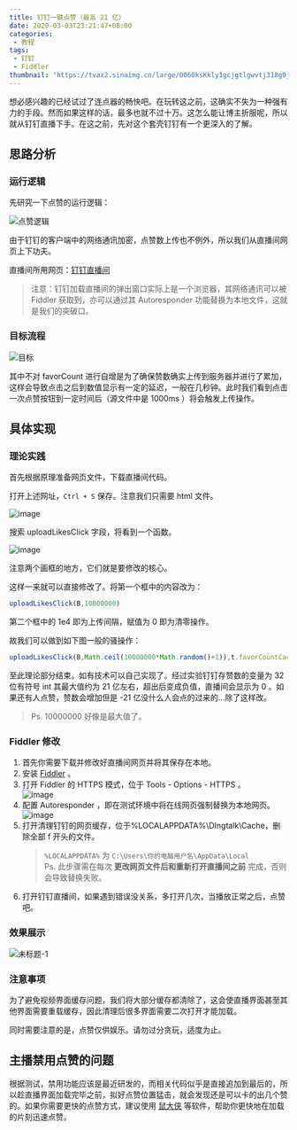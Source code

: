```yaml
---
title: 钉钉一键点赞（最高 21 亿）
date: 2020-03-03T23:21:47+08:00
categories:
 - 教程
tags: 
 - 钉钉
 - Fiddler
thumbnail: 'https://tvax2.sinaimg.cn/large/0060ksKkly1gcjgtlgwvtj318g0jzwk8.jpg'
---
```


想必感兴趣的已经试过了连点器的畅快吧。在玩转这之前，这确实不失为一种强有力的手段。<!-- more -->然而如果这样的话，最多也就不过十万。这怎么能让博主折服呢，所以就从钉钉直播下手。在这之前，先对这个套壳钉钉有一个更深入的了解。

## 思路分析

### 运行逻辑

先研究一下点赞的运行逻辑：

![点赞逻辑](https://tva3.sinaimg.cn/large/0060ksKkly1gchrtsmcgmj30wu08wwja.jpg)

由于钉钉的客户端中的网络通讯加密，点赞数上传也不例外，所以我们从直播间网页上下功夫。

直播间所用网页：[钉钉直播间](https://h5.m.taobao.com/tblive/dingtalk/pc-live-v3.html)

> 注意：钉钉加载直播间的弹出窗口实际上是一个浏览器，其网络通讯可以被 Fiddler 获取到，亦可以通过其 Autoresponder 功能替换为本地文件，这就是我们的突破口。

### 目标流程

![目标](https://tva4.sinaimg.cn/large/0060ksKkly1gchsdqms0bj30w008o42u.jpg)

其中不对 favorCount 进行自增是为了确保赞数确实上传到服务器并进行了累加，这样会导致点击之后到数值显示有一定的延迟，一般在几秒钟。此时我们看到点击一次点赞按钮到一定时间后（源文件中是 1000ms ）将会触发上传操作。

## 具体实现

### 理论实践

首先根据原理准备网页文件，下载直播间代码。

打开上述网址，`Ctrl + S` 保存。注意我们只需要 html 文件。

![image](https://tva1.sinaimg.cn/large/0060ksKkly1gchtjjkwiaj30p50973zi.jpg)

搜索 uploadLikesClick 字段，将看到一个函数。

![image](https://tvax3.sinaimg.cn/large/0060ksKkly1gchtqqvj2uj30gg03jgm6.jpg)

注意两个画框的地方，它们就是要修改的核心。

这样一来就可以直接修改了。将第一个框中的内容改为：

```javascript
uploadLikesClick(B,10000000)
```

第二个框中的 1e4 即为上传间隔，赋值为 0 即为清零操作。

故我们可以做到如下图一般的骚操作：

```javascript
uploadLikesClick(B,Math.ceil(10000000*Math.random()+1)),t.favorCountCache=1)},1e2)
```

至此理论部分结束。如有技术可以自己实现了。经过实验钉钉存赞数的变量为 32 位有符号 int 其最大值约为 21 亿左右，超出后变成负值，直播间会显示为 0 。如果还有人点赞，赞数会增加但是 -21 亿没什么人会点的过来的...除了这样改。

> Ps. 10000000 好像是最大值了。

### Fiddler 修改

1. 首先你需要下载并修改好直播间网页并将其保存在本地。  
2. 安装 [Fiddler](https://www.telerik.com/download/fiddler) 。  
3. 打开 Fiddler 的 HTTPS 模式，位于 Tools - Options - HTTPS 。  
   ![image](https://tvax4.sinaimg.cn/large/0060ksKkly1gciaaqmxk8j30f20a8mxk.jpg)  
4. 配置 Autoresponder ，即在测试环境中将在线网页强制替换为本地网页。  
   ![image](https://tvax2.sinaimg.cn/large/0060ksKkly1gciaf10k3gj30fz08474s.jpg)  
5. 打开清理钉钉的网页缓存，位于%LOCALAPPDATA%\DIngtalk\Cache，删除全部 f 开头的文件。  
   > `%LOCALAPPDATA%` 为 `C:\Users\你的电脑用户名\AppData\Local`  
   > Ps. 此步骤需在每次 **更改网页文件后和重新打开直播间之前** 完成，否则会导致替换失败。  
6. 打开钉钉直播间，如果遇到错误没关系，多打开几次，当播放正常之后，点赞吧。  


### 效果展示

![未标题-1](https://tvax3.sinaimg.cn/large/0060ksKkly1gcib1q0zv7j31ww0zcgxc.jpg)

### 注意事项

为了避免视频界面缓存问题，我们将大部分缓存都清除了，这会使直播界面甚至其他界面需要重载缓存，因此清理后很多界面需要二次打开才能加载。

同时需要注意的是，点赞仅供娱乐。请勿过分贪玩，适度为止。

## 主播禁用点赞的问题

根据测试，禁用功能应该是最近研发的，而相关代码似乎是直接追加到最后的，所以趁直播界面加载完毕之前，拟好点赞位置猛击，就会发现还是可以卡的出几个赞的。如果你需要更快的点赞方式，建议使用 [鼠大侠](https://www.shudaxia.com/) 等软件，帮助你更快地在加载的片刻迅速点赞。